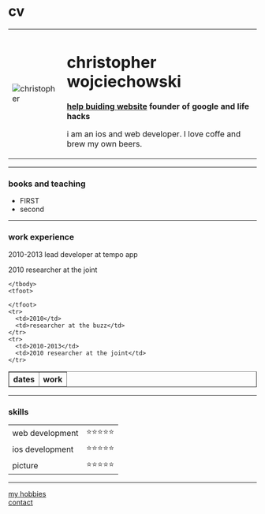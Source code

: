 # cv
<!DOCTYPE html>
<html lang="en">
<head>
  <meta charset="UTF-8">
  <title>christopher' website </title>
</head>

<body>
  <table cellspacing="20">
    <tr>
      <td><img  src="fake-human-circle-img.png" alt="christopher"></td>
      <td><h1  > christopher wojciechowski </h1>
        <p> <strong><a href="https://developer.mozilla.org/en-US/docs/Web/CSS/align-content"> help buiding website</a> founder of google and life hacks</strong></p>
        <p> i am an ios and web developer. I love coffe and brew my own beers.</p></td>
    </tr>
  </table>


  <hr>
  <h3> books and teaching</h3>
  <ul>
    <li>FIRST</li>
    <li>second</li>
  </ul>
  <hr>
  <h3>work experience</h3>
  <p> 2010-2013 lead developer at tempo app</p>
  <p>2010 researcher at the joint</p>
  
  <table border="1">
    <thead>
<tr>
  <th>dates</th>
  <th>work </th>
</tr>
    </thead>
    <tbody>

    </tbody>
    <tfoot>

    </tfoot>
    <tr>
      <td>2010</td>
      <td>researcher at the buzz</td>
    </tr>
    <tr>
      <td>2010-2013</td>
      <td>2010 researcher at the joint</td>
    </tr>
  </table >
  <hr>
  <h3> skills </h3>

<table cellspacing="10">
  <tr>
    <td>web development</td>
    <td>⭐⭐⭐⭐⭐</td>
  </tr>
  <tr>
    <td>ios development</td>
    <td>⭐⭐⭐⭐⭐</td>
  </tr>
  <tr>
    <td>picture</td>
    <td>⭐⭐⭐⭐⭐</td>
  </tr>
</table>


  <!-- <table style="border:black; border-width:5px; border-style:solid;">   
    
    <tr >
      <td>IOS development⭐⭐⭐⭐⭐</td>
      <td>photograhpy⭐⭐           </td>
      
    </tr>
    <tr >
      <td>web development⭐⭐⭐⭐⭐       </td>
      <td text align="left">painting ⭐⭐⭐</td>

    </tr>
  </table>
  -->
  
  <hr>
  <a href="hobbies.html/test.html">my hobbies</a>
  <br>
  <a href="contact.html/01_test.html"> contact   </a>
</body>
</html>

